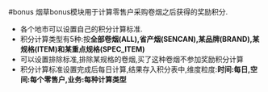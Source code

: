 #bonus
烟草bonus模块用于计算零售户采购卷烟之后获得的奖励积分.

- 各个地市可以设置自己的积分计算标准.
- 积分计算类型有5种:按**全部卷烟(ALL),省产烟(SENCAN),某品牌(BRAND),某规格(ITEM)和某重点规格(SPEC_ITEM)**
- 可以设置排除标准,排除某规格的卷烟,买了这种卷烟不参加奖励积分计算
- 积分计算标准设置完成后每日计算,结果存入积分表中,维度粒度:**时间:每日,空间:每个零售户,业务:每种计算类型**

